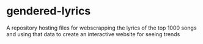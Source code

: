 # gendered-lyrics
A repository hosting files for webscrapping the lyrics of the top 1000 songs and using that data to create an interactive website for seeing trends
